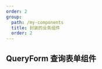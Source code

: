 ```yaml
---
order: 2
group:
  path: /my-components
  title: 封装的业务组件
  order: 2
---
```


## QueryForm 查询表单组件

<code src="./index.tsx" title='QueryForm' desc='查询表单'></code>

<API src="./components/index.tsx" ></API>
